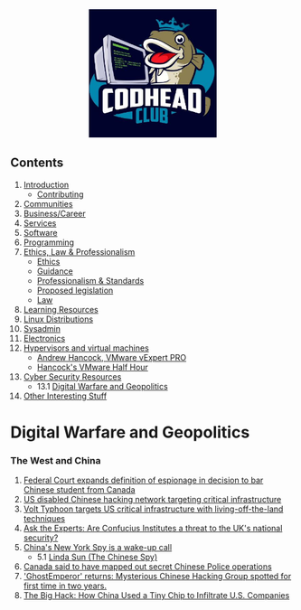 <div align="center">
<img style="width:45%" src="imgs/tcclogo.jpg" />
</div>

## Contents

1. [Introduction](README.md#introduction)
   - [Contributing](README.md##contributing)
2. [Communities](Communities.md)
3. [Business/Career](Communities.md#business)
4. [Services](README.md#services)
5. [Software](README.md#software)
6. [Programming](Programming.md)
7. [Ethics, Law & Professionalism](Ethics_Law_Professionalism.md)
   - [Ethics](Ethics_Law_Professionalism.md#ethics)
   - [Guidance](Ethics_Law_Professionalism.md#guidance)
   - [Professionalism & Standards](Ethics_Law_Professionalism.md#standards)
   - [Proposed legislation](Ethics_Law_Professionalism.md#proposed)
   - [Law](Ethics_Law_Professionalism.md#law)
8. [Learning Resources](README.md#education)
9. [Linux Distributions](Sysadmin.md#linux)
10. [Sysadmin](Sysadmin.md)
11. [Electronics](Electronics.md)
12. [Hypervisors and virtual machines](Virtualisation.md#virtualisation)
    - [Andrew Hancock, VMware vExpert PRO](Virtualisation.md#andrewhancock)
    - [Hancock's VMware Half Hour](Virtualisation.md#hancocksvmwarehalfhour)
13. [Cyber Security Resources](CyberSecurity.md)
    - 13.1 [Digital Warfare and Geopolitics](DigitalWarfareGeoPolitics.md)
14. [Other Interesting Stuff](README.md#misc)


# Digital Warfare and Geopolitics <a name="wargeo"></a>

### The West and China
1. [Federal Court expands definition of espionage in decision to bar Chinese student from Canada](https://www.theglobeandmail.com/canada/article-federal-court-decision-to-bar-chinese-student-expands-definition-of/)
2. [US disabled Chinese hacking network targeting critical infrastructure](https://www.reuters.com/world/us/us-disabled-chinese-hacking-network-targeting-critical-infrastructure-sources-2024-01-29/)
3. [Volt Typhoon targets US critical infrastructure with living-off-the-land techniques](https://www.microsoft.com/en-us/security/blog/2023/05/24/volt-typhoon-targets-us-critical-infrastructure-with-living-off-the-land-techniques/)
4. [Ask the Experts: Are Confucius Institutes a threat to the UK's national security?](https://blogs.lse.ac.uk/cff/2022/06/15/ask-the-experts-are-confucius-institutes-a-threat-to-the-uks-national-security/)
5. [China's New York Spy is a wake-up call](https://www.washingtonexaminer.com/opinion/editorials/3143094/china-new-york-spy-wake-up-call/)
    - 5.1 [Linda Sun (The Chinese Spy)](https://en.wikipedia.org/wiki/Linda_Sun)
6. [Canada said to have mapped out secret Chinese Police operations](https://www.bloomberg.com/news/articles/2024-07-13/canada-said-to-have-mapped-out-secret-chinese-police-operations)
7. ['GhostEmperor' returns: Mysterious Chinese Hacking Group spotted for first time in two years.](https://therecord.media/ghostemperor-spotted-first-time-in-two-years)
8. [The Big Hack: How China Used a Tiny Chip to Infiltrate U.S. Companies](https://www.bloomberg.com/news/features/2018-10-04/the-big-hack-how-china-used-a-tiny-chip-to-infiltrate-america-s-top-companies)
